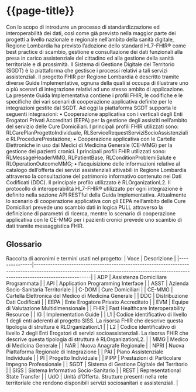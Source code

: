 # {{page-title}}

Con lo scopo di introdurre un processo di standardizzazione ed interoperabilità dei dati, così come già previsto nella maggior parte dei progetti a livello nazionale e regionale nell’ambito della sanità digitale, Regione Lombardia ha previsto l’adozione  dello standard HL7-FHIR® come best practice di scambio, gestione e consultazione dei dati funzionali alla presa in carico assistenziale del cittadino ed alla gestione della sanità territoriale e di prossimità. Il Sistema di Gestione Digitale del Territorio (SGDT) è la piattaforma che gestisce i processi relativi a tali servizi assistenziali. 
Il progetto FHIR per Regione Lombardia è descritto tramite diverse Guide Implementative, ognuna della quali si occupa di illustrare uno o più scenari di integrazione relativi ad uno stesso ambito di applicazione. La presente Guida Implementativa contiene i profili FHIR, le codifiche e le specifiche dei vari scenari di cooperazione applicativa definite per le integrazioni gestite dal SGDT.
Ad oggi la piattaforma SGDT supporta le seguenti integrazioni:
•	Cooperazione applicativa con i verticali degli Enti Erogatori Privati Accreditati (EEPA) per la gestione degli assistiti nell’ambito del servizio delle Cure Domiciliari. I principali profili FHIR utilizzati sono: RLCarePlanProgettoIndividuale, RLServiceRequestServiziSocioAssistenziali e RLProcedurePrestazione;
•	Cooperazione applicativa con le Cartelle Elettroniche in uso dai Medici di Medicina Generale (CE-MMG) per la gestione dei pazienti cronici. I principali profili FHIR utilizzati sono: RLMessageHeaderMMG, RLPatientBase, RLConditionProblemiSalute e RLOperationOutcomeMMG;
•	l’acquisizione delle informazioni relative al catalogo dell’offerta dei servizi assistenziali attivabili in Regione Lombardia attraverso la consultazione del patrimonio informativo contenuto nei  Dati Codificati (DDC). Il principale profilo utilizzato è RLOrganizationL2.
Il protocollo di interoperabilità HL7-FHIR® utilizzato per ogni integrazione è definito nella sezione API RESTful della Guida Implementativa. Attualmente lo scenario di cooperazione applicativa con gli EEPA nell’ambito delle Cure Domiciliari prevede uno scambio dati in logica PULL attraverso la definizione di parametri di ricerca, mentre lo scenario di cooperazione applicativa con le CE-MMG per i pazienti cronici prevede uno scambio di dati tramite messaggistica FHIR.


## Glossario
Raccolta di acronimi e termini usati nel progetto:
 |     Voce      |     Descrizione                                                                                                                                                                    |
|---------------|------------------------------------------------------------------------------------------------------------------------------------------------------------------------------------|
|     ADP       |     Assistenza Domiciliare Programmata                                                                                                                                             |
|     API       |     Application Programming Interface                                                                                                                                              |
|     ASST      |     Azienda Socio-Sanitaria Territoriale                                                                                                                                           |
|     C-DOM     |     Cure Domiciliari                                                                                                                                                               |
|     CE-MMG    |     Cartella Elettronica del Medico di Medicina Generale                                                                                                                           |
|     DDC       |     Distribuzione Dati Codificati                                                                                                                                                  |
|     EEPA      |     Ente Erogatore Privato Accreditato                                                                                                                                             |
|     EVM       |     Equipe di Valutazione   Multidimensionale                                                                                                                                      |
|     FHIR      |     Fast Healthcare Interoperability Resource                                                                                                                                      |
|     IG        |     Implementation   Guide                                                                                                                                                         |
|     L1        |     Codice   identificativo di livello 1 degli enti aderenti al progetto SISS. La risorsa   FHIR che descrive questa tipologia di struttura è RLOrganizationL1                     |
|     L2        |     Codice   identificativo di livello 2 degli Enti Erogatori di servizi   socioassistenziali. La risorsa FHIR che descrive questa tipologia di   struttura è RLOrganizationL2.    |
|     MMG       |     Medico di   Medicina Generale                                                                                                                                                  |
|     NAR       |     Nuova   Anagrafe Regionale                                                                                                                                                     |
|     NPRI      |     Nuova   Piattaforma Regionale di Integrazione                                                                                                                                  |
|     PAI       |     Piano   Assistenziale Individuale                                                                                                                                              |
|     PI        |     Progetto Individuale                                                                                                                                                           |
|     PIPP      |     Prestazioni di Particolare Impegno   Professionale                                                                                                                             |
|     SGDT      |     Sistema di   Gestione Digitale del Territorio                                                                                                                                  |
|     SISS      |     Sistema   Informativo Socio-Sanitario                                                                                                                                          |
|     REST      |     Representational   State Transfer                                                                                                                                              |
|     UdO       |     Unità d’Offerta. Strutture   presenti nella rete territoriale che rendono disponibili servizi   sociosanitari e assistenziali.                                                 |